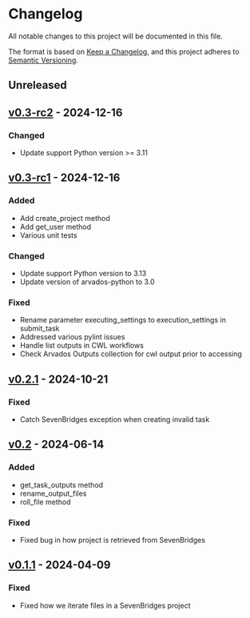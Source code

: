 # Changelog

All notable changes to this project will be documented in this file.

The format is based on [Keep a Changelog](https://keepachangelog.com/en/1.0.0/),
and this project adheres to [Semantic Versioning](https://semver.org/spec/v2.0.0.html).

## Unreleased

## [v0.3-rc2](https://github.com/NGS360/PAML.git/releases/tag/v0.3-rc2) - 2024-12-16

### Changed

- Update support Python version >= 3.11


## [v0.3-rc1](https://github.com/NGS360/PAML.git/releases/tag/v0.3-rc1) - 2024-12-16

### Added

- Add create_project method
- Add get_user method
- Various unit tests

### Changed

- Update support Python version to 3.13
- Update version of arvados-python to 3.0

### Fixed

- Rename parameter executing_settings to execution_settings in submit_task
- Addressed various pylint issues
- Handle list outputs in CWL workflows
- Check Arvados Outputs collection for cwl output prior to accessing

## [v0.2.1](https://github.com/NGS360/PAML/releases/tag/v0.2.1) - 2024-10-21

### Fixed

- Catch SevenBridges exception when creating invalid task

## [v0.2](https://github.com/NGS360/PAML/releases/tag/v0.2) - 2024-06-14

### Added

- get_task_outputs method
- rename_output_files
- roll_file method

### Fixed

- Fixed bug in how project is retrieved from SevenBridges

## [v0.1.1](https://github.com/NGS360/PAML/releases/tag/v0.1.1) - 2024-04-09

### Fixed

- Fixed how we iterate files in a SevenBridges project

